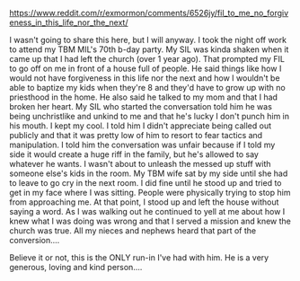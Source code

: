 https://www.reddit.com/r/exmormon/comments/6526jy/fil_to_me_no_forgiveness_in_this_life_nor_the_next/

I wasn't going to share this here, but I will anyway. I took the night off work to attend my TBM MIL's 70th b-day party. My SIL was kinda shaken when it came up that I had left the church (over 1 year ago). That prompted my FIL to go off on me in front of a house full of people. He said things like how I would not have forgiveness in this life nor the next and how I wouldn't be able to baptize my kids when they're 8 and they'd have to grow up with no priesthood in the home. He also said he talked to my mom and that I had broken her heart. My SIL who started the conversation told him he was being unchristlike and unkind to me and that he's lucky I don't punch him in his mouth. I kept my cool. I told him I didn't appreciate being called out publicly and that it was pretty low of him to resort to fear tactics and manipulation. I told him the conversation was unfair because if I told my side it would create a huge riff in the family, but he's allowed to say whatever he wants. I wasn't about to unleash the messed up stuff with someone else's kids in the room. My TBM wife sat by my side until she had to leave to go cry in the next room. I did fine until he stood up and tried to get in my face where I was sitting. People were physically trying to stop him from approaching me. At that point, I stood up and left the house without saying a word. As I was walking out he continued to yell at me about how I knew what I was doing was wrong and that I served a mission and knew the church was true. All my nieces and nephews heard that part of the conversion....

Believe it or not, this is the ONLY run-in I've had with him. He is a very generous, loving and kind person....
